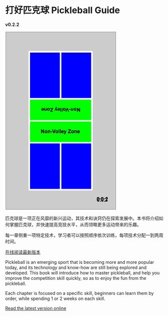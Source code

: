 # 打好匹克球 Pickleball Guide

**v0.2.2**

![Pickelball Court](_images/pickleball_court.png)

匹克球是一项正在风靡的新兴运动，其技术和诀窍仍在探索发展中。本书将介绍如何掌握匹克球，并快速提高竞技水平，从而领略更多运动带来的乐趣。

每一章侧重一项特定技术，学习者可以按照顺序依次训练，每项技术分配一到两周时间。

[在线阅读最新版本](https://github.com/yeasy/pickleball_guide/blob/main/SUMMARY.md)


Pickleball is an emerging sport that is becoming more and more popular today, and its technology and know-how are still being explored and developed. This book will introduce how to master pickleball, and help you improve the competition skill quickly, so as to enjoy the fun from the pickleball.

Each chapter is focused on a specific skill, beginners can learn them by order, while spending 1 or 2 weeks on each skill.

[Read the latest version online](https://github.com/yeasy/pickleball_guide/blob/main/SUMMARY.md)
